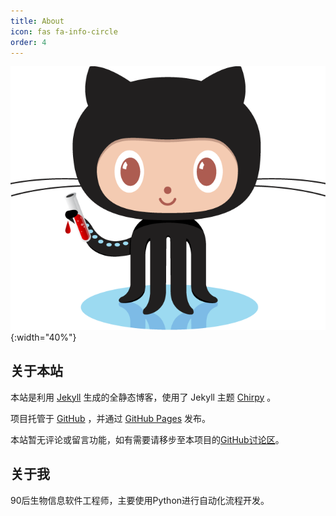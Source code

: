 ```yaml
---
title: About
icon: fas fa-info-circle
order: 4
---
```


![](/assets/img/jekyll.png){:width="40%"}

## 关于本站

本站是利用 [Jekyll](https://jekyllrb.com/) 生成的全静态博客，使用了 Jekyll 主题 [Chirpy](https://github.com/cotes2020/jekyll-theme-chirpy/) 。

项目托管于 [GitHub](https://github.com/alexsuncn/alexsuncn.github.io) ，并通过 [GitHub Pages](https://pages.github.com/) 发布。

本站暂无评论或留言功能，如有需要请移步至本项目的[GitHub讨论区](https://github.com/alexsuncn/alexsuncn.github.io/discussions)。

## 关于我

90后生物信息软件工程师，主要使用Python进行自动化流程开发。

